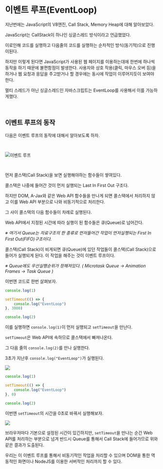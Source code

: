 
# 이벤트 루프(EventLoop)

지난번에는 JavaScript의 V8엔진, Call Stack, Memory Heap에 대해 알아보았다.

JavaScript는 CallStack이 하나인 싱글스레드 방식이라고 언급했었다.

이로인해 코드를 실행하고 다음줄의 코드를 실행하는 순차적인 방식(동기적)으로 진행이된다.

하지만 이렇게 된다면 JavaScript가 사용된 웹 페이지를 이용하는데에 한번에 하나씩 동작을 하기 때문에 불편함점이 발생한다. 사용자와 상호 작용(클릭, 마우스 오버 등)을 하거나 웹 요청과 응답을 주고받거나 할 경우에는 동시에 작업이 이루어지듯이 보여야 한다.

멀티 스레드가 아닌 싱글스레드인 자바스크립트는 EventLoop를 사용해서 이를 가능하게했다.

<br>

## 이벤트 루프의 동작

다음은 이벤트 루프의 동작에 대해서 알아보도록 하자.

<br>

![이벤트 루프](https://velog.velcdn.com/images/char1ey95/post/00196a92-dd39-4f7f-a7c9-044f34edd873/image.png)

<br>

먼저 콜스택(Call Stack)을 보면 실행해야하는 함수들이 쌓여있다.

콜스택은 나중에 들어간 것이 먼저 실행되는 Last In First Out 구조다.

하지만 DOM, A-Jax와 같은 Web API 함수들을 만나게 되면 콜스택에서 처리하지 않고 이를 Web API 부분으로 나와 비동기적으로 처리한다.

그 사이 콜스택의 다음 함수들이 차례로 실행된다.

Web API에서 지정된 시간에 따라 실행이 된 함수들은 큐(Queue)로 넘어간다.

_※ 여기서 Queue는 자료구조의 한 종류로 먼저들어간 작업이 먼저실행되는 First In First Out(FIFO)구조이다._

콜스택(Call Stack)이 비게되면 큐(Queue)에 있던 작업들이 콜스택(Call Stack)으로 들어가 실행되게 된다. 이 작업을 해주는 것이 이벤트 루프이다.

_※ Queue에도 우선실행순위가 정해져있다.
( Microtask Queue → Animation Frames → Task Queue )_

이번엔 코드로 한번 살펴보자.

```javascript
console.log(1)

setTimeout(() => {
    console.log("EventLoop")
}, 3000)

console.log(2)
```

이를 실행하면 `console.log(1)`이 먼저 실행되고 `setTimeout`을 만난다.

`setTimeout`은 Web API에 속하므로 콜스택에서 빠져나온다.

그 다음 줄의 `console.log(2)`를 만나 실행한다.

3초가 지난후 `console.log("EventLoop")`가 실행된다.

![](https://velog.velcdn.com/images/char1ey95/post/bbeff52d-a00d-4ec3-a1a0-8d214e165634/image.png)

```javascript
console.log(1)

setTimeout(() => {
    console.log("EventLoop")
}, 0)

console.log(2)
```

이번엔 `setTimeout`의 시간을 0초로 바꿔서 실행해보자.

![](https://velog.velcdn.com/images/char1ey95/post/d94f0d94-4f23-4433-8978-793a72eb3584/image.png)

브라우저마다 기본으로 설정된 시간이 있긴하지만, `setTimeout`을 만나는 순간 Web API를 처리하는 부분으로 넘겨 반드시 Queue를 통해서 Call Stack에 들어가므로 위와 같은 결과가 도출된다.

우리는 이 이벤트 루프를 통해서 비동기적인 작업을 처리할 수 있으며  DOM을 통한 역동적인 화면이나 NodeJS를 이용한 서버적인 처리까지 할 수 있다.
